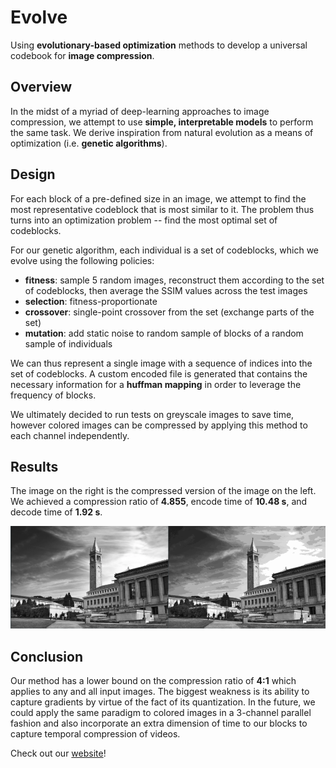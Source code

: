# Evolve
Using **evolutionary-based optimization** methods to develop a universal codebook for **image compression**.

## Overview
In the midst of a myriad of deep-learning approaches to image compression, we attempt to use **simple, interpretable models** to perform the same task. We derive inspiration from natural evolution as a means of optimization (i.e. **genetic algorithms**).

## Design
For each block of a pre-defined size in an image, we attempt to find the most representative codeblock that is most similar to it. The problem thus turns into an optimization problem -- find the most optimal set of codeblocks.

For our genetic algorithm, each individual is a set of codeblocks, which we evolve using the following policies:
* **fitness**: sample 5 random images, reconstruct them according to the set of codeblocks, then average the SSIM values across the test images
* **selection**: fitness-proportionate
* **crossover**: single-point crossover from the set (exchange parts of the set)
* **mutation**: add static noise to random sample of blocks of a random sample of individuals

We can thus represent a single image with a sequence of indices into the set of codeblocks. A custom encoded file is generated that contains the necessary information for a **huffman mapping** in order to leverage the frequency of blocks.

We ultimately decided to run tests on greyscale images to save time, however colored images can be compressed by applying this method to each channel independently.

## Results
The image on the right is the compressed version of the image on the left. We achieved a compression ratio of **4.855**, encode time of **10.48 s**, and decode time of **1.92 s**.

![](./assets/images/r3.png)

## Conclusion
Our method has a lower bound on the compression ratio of **4:1** which applies to any and all input images. The biggest weakness is its ability to capture gradients by virtue of the fact of its quantization. In the future, we could apply the same paradigm to colored images in a 3-channel parallel fashion and also incorporate an extra dimension of time to our blocks to capture temporal compression of videos.

Check out our [website](https://callaunchpad.github.io/Evolve/)!
